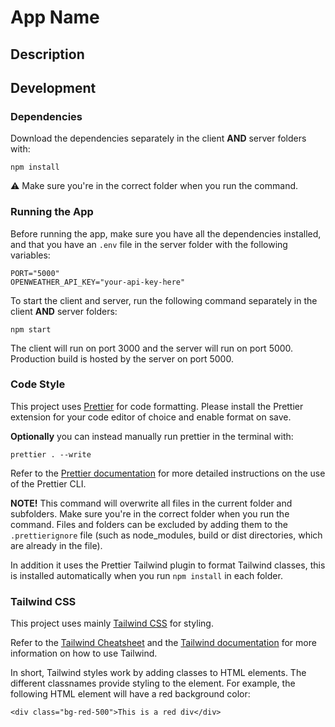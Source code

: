 # App Name


## Description


## Development


### Dependencies

Download the dependencies separately in the client
**AND** server folders with:

    npm install

⚠️ Make sure you're in the correct folder when you run
the command.


### Running the App

Before running the app, make sure you have all the
dependencies installed, and that you have an `.env`
file in the server folder with the following variables:

    PORT="5000"
    OPENWEATHER_API_KEY="your-api-key-here"


To start the client and server, run the following
command separately in the client **AND** server
folders:

    npm start

The client will run on port 3000 and the server will
run on port 5000. Production build is hosted by the
server on port 5000.


### Code Style

This project uses [Prettier](https://prettier.io/) for
code formatting. Please install the Prettier extension
for your code editor of choice and enable format on
save. 

**Optionally** you can instead manually run prettier
in the terminal with:

    prettier . --write

Refer to the [Prettier documentation](https://prettier.io/docs/en/cli.html) 
for more detailed instructions on the use of the
Prettier CLI.

**NOTE!** This command will overwrite all files in the
current folder and subfolders. Make sure you're in the
correct folder when you run the command. Files and
folders can be excluded by adding them to the
`.prettierignore` file (such as node_modules, build or
dist directories, which are already in the file). 

In addition it uses the Prettier Tailwind plugin to
format Tailwind classes, this is installed
automatically when you run `npm install` in each
folder.


### Tailwind CSS

This project uses mainly [Tailwind CSS](https://tailwindcss.com/) 
for styling. 

Refer to the [Tailwind Cheatsheet](https://tailwindcomponents.com/cheatsheet/) 
and the [Tailwind documentation](https://tailwindcss.com/docs/) 
for more information on how to use Tailwind.

In short, Tailwind styles work by adding classes to
HTML elements. The different classnames provide styling
to the element. For example, the following HTML element
will have a red background color:

    <div class="bg-red-500">This is a red div</div>

